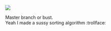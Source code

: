 
![](https://komarev.com/ghpvc/?username=sam-k0) <br>

Master branch or bust. <br>
Yeah I made a sussy sorting algorithm :trollface:
